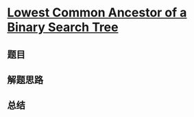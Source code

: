 # [Lowest Common Ancestor of a Binary Search Tree](https://leetcode.com/problems/lowest-common-ancestor-of-a-binary-search-tree/)

## 题目


## 解题思路


## 总结


